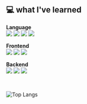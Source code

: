 <h2>💻 what I've learned</h2>
<div> 

<b>Language</b><br>
<img src="https://img.shields.io/badge/C-A8B9CC?style=for-the-badge&logo=C&logoColor=black">
<img src="https://img.shields.io/badge/C++-00599C?style=for-the-badge&logo=C++&logoColor=white">
<img src="https://img.shields.io/badge/Python-3776AB?style=for-the-badge&logo=Python&logoColor=black">
<img src="https://img.shields.io/badge/JAVA-007396?style=for-the-badge&logo=JAVA&logoColor=black">
<br>

<b>Frontend</b><br>
<img src="https://img.shields.io/badge/Kotlin-7F52FF?style=for-the-badge&logo=Kotlin&logoColor=black">
<img src="https://img.shields.io/badge/JAVAScript-F7DF1E?style=for-the-badge&logo=JAVAScript&logoColor=black">
<img src="https://img.shields.io/badge/React-61DAFB?style=for-the-badge&logo=React&logoColor=black">

<b>Backend</b><br>
<img src="https://img.shields.io/badge/MySQL-4479A1?style=for-the-badge&logo=MySQL&logoColor=black">
<img src="https://img.shields.io/badge/Node.js-339933?style=for-the-badge&logo=Node.js&logoColor=black">
<img src="https://img.shields.io/badge/Spring-6DB33F?style=for-the-badge&logo=Spring&logoColor=black">

<!-- <img src="https://img.shields.io/badge/graphQL-E10098?style=for-the-badge&logo=graphQL&logoColor=black"> -->
<!-- <img src="https://img.shields.io/badge/MongoDB-47A248?style=for-the-badge&logo=MongoDB&logoColor=black"> -->
<br>
  
![Top Langs](https://github-readme-stats.vercel.app/api/top-langs/?username=DebbieIsFree&layout=compact)



<!-- 
[![Solved.ac
프로필](http://mazassumnida.wtf/api/v2/generate_badge?boj=wldnjs980409)](https://solved.ac/wldnjs980409)
 -->

<!--
[![Solved.ac Profile](http://mazassumnida.wtf/api/pastel/generate_badge?boj=wldnjs980409)](https://solved.ac/wldnjs980409/)
-->

<!-- ![DebbieIsFree's github stats](https://github-readme-stats.vercel.app/api?username=DebbieIsFree&show_icons=true) -->
